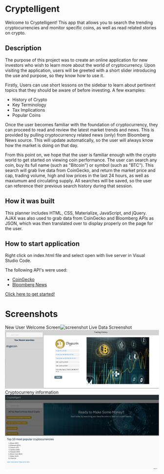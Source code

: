 # Cryptelligent

Welcome to Cryptelligent! This app that allows you to search the trending
cryptocurrencies and monitor specific coins, as well as read related stories on crypto.

## Description

The purpose of this project was to create an online application for new investors who wish to learn more about the world of cryptocurrency. Upon visiting the application, users will be greeted with a short slider introducing the use and purpose, so they know how to use it.

Firstly, Users can use short lessons on the sidebar to learn about pertinent topics that they should be aware of before investing. A few examples:

- History of Crypto
- Key Terminology
- Tax Implications
- Popular Coins

Once the user becomes familiar with the foundation of cryptocurrency, they can proceed to read and review the latest market trends and news. This is provided by pulling cryptocurrency related news (only) from Bloomberg News source. This will update automatically, so the user will always know how the market is doing on that day.

From this point on, we hope that the user is familiar enough with the crypto world to get started on viewing coin performance. The user can search any coin, buy its full name (such as "Bitcoin") or symbol (such as "BTC"). This search will grab live data from CoinGecko, and return the market price and cap, trading volume, high and low prices in the last 24 hours, as well as maxiumum and circulating supply. All searches will be saved, so the user can reference their previous search history during that session.

## How it was built

This planner includes HTML, CSS, Materialize, JavaScript, and jQuery. AJAX was also used to grab data from CoinGecko and Bloomberg APIs as JSON, which was then translated over to display properly on the page for the user.

## How to start application

Right click on index.html file and select open with live server in Visual Studio Code.

The following API's were used:

- [CoinGecko](https://www.coingecko.com/api/documentations/v3)
- [Bloomberg News](https://www.bloomberg.com/professional/support/api-library/)

[Click here to get started!](https://eroux13.github.io/Cryptelligent/)

# Screenshots

New User Welcome Screen![screenshot](./images/home_ss.png)
Live Data Screenshot![screenshot](./images/data_ss.png)
Cryptocurreny information![screenshot](./images/info_ss.png)
